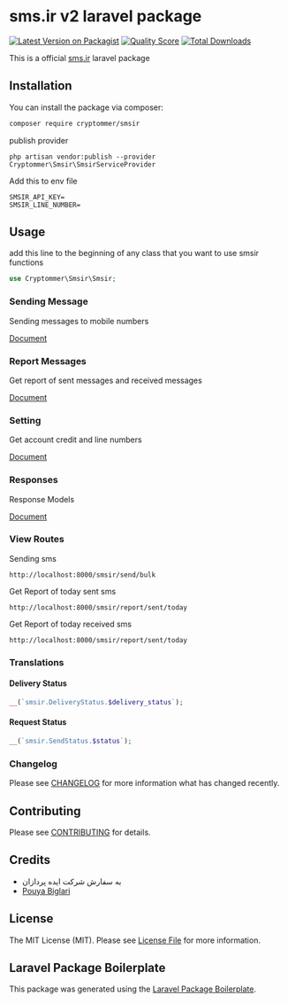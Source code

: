 # sms.ir v2 laravel package

[![Latest Version on Packagist](https://img.shields.io/packagist/v/cryptommer/smsir.svg?style=flat-square)](https://packagist.org/packages/cryptommer/smsir)
[![Quality Score](https://img.shields.io/scrutinizer/g/cryptommer/Smsir.svg?style=flat-square)](https://scrutinizer-ci.com/g/cryptommer/Sms-ir)
[![Total Downloads](https://img.shields.io/packagist/dt/cryptommer/Smsir.svg?style=flat-square)](https://packagist.org/packages/cryptommer/smsir)

This is a official [sms.ir](https://sms.ir) laravel package

## Installation

You can install the package via composer:

```bash
composer require cryptommer/smsir
```
publish provider
```
php artisan vendor:publish --provider Cryptommer\Smsir\SmsirServiceProvider
```

Add this to env file
```
SMSIR_API_KEY=
SMSIR_LINE_NUMBER=
```

## Usage
add this line to the beginning of any class that you want to use smsir functions
```php
use Cryptommer\Smsir\Smsir;
```

### Sending Message
Sending messages to mobile numbers

[Document](Send.md)

### Report Messages
Get report of sent messages and received messages

[Document](Report.md)

### Setting
Get account credit and line numbers

[Document](Setting.md)

### Responses
Response Models

[Document](Response.md)

### View Routes

Sending sms
```
http://localhost:8000/smsir/send/bulk
```

Get Report of today sent sms
```
http://localhost:8000/smsir/report/sent/today
```

Get Report of today received sms
```
http://localhost:8000/smsir/report/sent/today
```

### Translations
#### Delivery Status
```php
__(`smsir.DeliveryStatus.$delivery_status`);
```
#### Request Status
```php
__(`smsir.SendStatus.$status`);
```

### Changelog

Please see [CHANGELOG](CHANGELOG.md) for more information what has changed recently.

## Contributing

Please see [CONTRIBUTING](CONTRIBUTING.md) for details.

## Credits
-   به سفارش شرکت ایده پردازان
-   [Pouya Biglari](https://github.com/cryptommer)

## License

The MIT License (MIT). Please see [License File](LICENSE.md) for more information.

## Laravel Package Boilerplate

This package was generated using the [Laravel Package Boilerplate](https://laravelpackageboilerplate.com).
